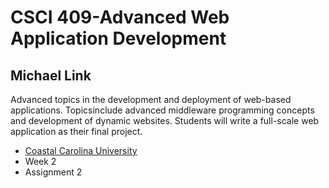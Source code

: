# CSCI 409-Advanced Web Application Development
## Michael Link

Advanced topics in the development and deployment of web-based applications. Topicsinclude advanced middleware programming concepts and development of dynamic websites. Students will write a full-scale web application as their final project.

- [Coastal Carolina University](https://coastal.edu)
- Week 2
- Assignment 2 
